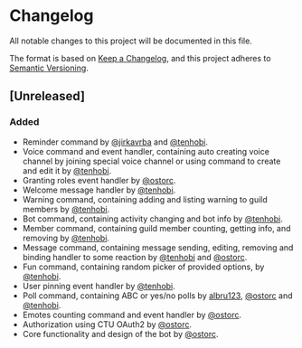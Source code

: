 ﻿# Changelog

All notable changes to this project will be documented in this file.

The format is based on [Keep a Changelog](https://keepachangelog.com/en/1.0.0/),
and this project adheres to [Semantic Versioning](https://semver.org/spec/v2.0.0.html).

## [Unreleased]

### Added

- Reminder command by [@jirkavrba](https://github.com/jirkavrba) and [@tenhobi](https://github.com/tenhobi).
- Voice command and event handler, containing auto creating voice channel by joining special voice channel or using command to create and edit it by [@tenhobi](https://github.com/tenhobi).
- Granting roles event handler by [@ostorc](https://github.com/ostorc).
- Welcome message handler by [@tenhobi](https://github.com/tenhobi).
- Warning command, containing adding and listing warning to guild members by [@tenhobi](https://github.com/tenhobi).
- Bot command, containing activity changing and bot info by [@tenhobi](https://github.com/tenhobi).
- Member command, containing guild member counting, getting info, and removing by [@tenhobi](https://github.com/tenhobi).
- Message command, containing message sending, editing, removing and binding handler to some reaction by [@tenhobi](https://github.com/tenhobi) and [@ostorc](https://github.com/ostorc).
- Fun command, containing random picker of provided options, by [@tenhobi](https://github.com/tenhobi).
- User pinning event handler by [@tenhobi](https://github.com/tenhobi).
- Poll command, containing ABC or yes/no polls by [albru123](https://github.com/albru123), [@ostorc](https://github.com/ostorc) and [@tenhobi](https://github.com/tenhobi).
- Emotes counting command and event handler by [@ostorc](https://github.com/ostorc).
- Authorization using CTU OAuth2 by [@ostorc](https://github.com/ostorc).
- Core functionality and design of the bot by [@ostorc](https://github.com/ostorc).
